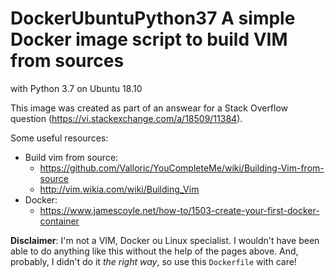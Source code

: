 # DockerUbuntuPython37 A simple Docker image script to build VIM from sources
with Python 3.7 on Ubuntu 18.10

This image was created as part of an answear for a Stack Overflow question
(https://vi.stackexchange.com/a/18509/11384).

Some useful resources:

 * Build vim from source:
   * https://github.com/Valloric/YouCompleteMe/wiki/Building-Vim-from-source
   * http://vim.wikia.com/wiki/Building_Vim
 * Docker:
   * https://www.jamescoyle.net/how-to/1503-create-your-first-docker-container

__Disclaimer__: I'm not a VIM, Docker ou Linux specialist. I wouldn't have been
able to do anything like this without the help of the pages above. And,
probably, I didn't do it _the right way_, so use this `Dockerfile` with care!
